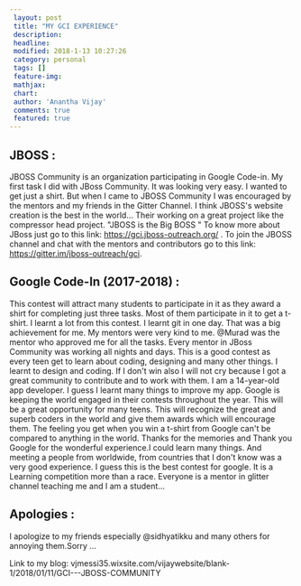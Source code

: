 ```yaml
---
 layout: post
 title: "MY GCI EXPERIENCE"
 description: 
 headline: 
 modified: 2018-1-13 10:27:26 
 category: personal
 tags: []
 feature-img: 
 mathjax: 
 chart: 
 author: 'Anantha Vijay'
 comments: true
 featured: true
---
```

 
## JBOSS :
 
 JBOSS Community is an organization participating in Google Code-in. My first task I did with JBoss Community. It was looking very easy. I wanted to get just a shirt. But when I came to JBOSS Community I was encouraged by the mentors and my friends in the Gitter Channel. I think JBOSS's website creation is the best in the world... Their working on a great project like the compressor head project. "JBOSS is the Big BOSS " To know more about JBoss just go to this link: https://gci.jboss-outreach.org/ . To join the JBOSS channel and chat with the mentors and contributors go to this link: https://gitter.im/jboss-outreach/gci.
 
## Google Code-In (2017-2018) :
 
This contest will attract many students to participate in it as they award a shirt for completing just three tasks. Most of them participate in it to get a t-shirt. I learnt a lot from this contest. I learnt git in one day. That was a big achievement for me. My mentors were very kind to me. @Murad was the mentor who approved me for all the tasks. Every mentor in JBoss Community was working all nights and days. This is a good contest as every teen get to learn about coding, designing and many other things. I learnt to design and coding. If I don't win also I will not cry because I got a great community to contribute and to work with them. I am a 14-year-old app developer. I guess I learnt many things to improve my app. Google is keeping the world engaged in their contests throughout the year. This will be a great opportunity for many teens. This will recognize the great and superb coders in the world and give them awards which will encourage them. The feeling you get when you win a t-shirt from Google can't be compared to anything in the world. Thanks for the memories and Thank you Google for the wonderful experience.I could learn many things. And meeting a people from worldwide, from countries that I don't know was a very good experience. I guess this is the best contest for google. It is a Learning competition more than a race. Everyone is a mentor in glitter channel teaching me and I am a student...
 
## Apologies :
 
I apologize to my friends especially @sidhyatikku and many others for annoying them.Sorry ...

Link to my blog: vjmessi35.wixsite.com/vijaywebsite/blank-1/2018/01/11/GCI---JBOSS-COMMUNITY
